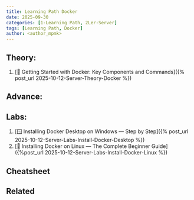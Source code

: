 ```yaml
---
title: Learning Path Docker
date: 2025-09-30
categories: [1-Learning Path, 2Ler-Server]
tags: [Learning Path, Docker]
author: <author_mpmk>
---
```


## Theory:
1. [🐳 Getting Started with Docker: Key Components and Commands]({% post_url 2025-10-12-Server-Theory-Docker %})


## Advance:

## Labs:
1. [🪟 Installing Docker Desktop on Windows — Step by Step]({% post_url 2025-10-12-Server-Labs-Install-Docker-Desktop %})
2. [🐧 Installing Docker on Linux — The Complete Beginner Guide]({%post_url 2025-10-12-Server-Labs-Install-Docker-Linux %})


## Cheatsheet

## Related